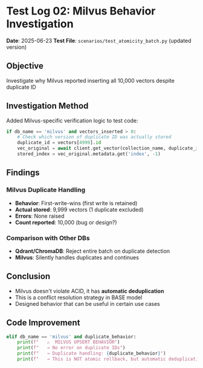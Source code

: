 # Test Log 02: Milvus Behavior Investigation
**Date**: 2025-06-23
**Test File**: `scenarios/test_atomicity_batch.py` (updated version)

## Objective
Investigate why Milvus reported inserting all 10,000 vectors despite duplicate ID

## Investigation Method
Added Milvus-specific verification logic to test code:
```python
if db_name == 'milvus' and vectors_inserted > 0:
    # Check which version of duplicate ID was actually stored
    duplicate_id = vectors[4999].id
    vec_original = await client.get_vector(collection_name, duplicate_id)
    stored_index = vec_original.metadata.get('index', -1)
```

## Findings
### Milvus Duplicate Handling
- **Behavior**: First-write-wins (first write is retained)
- **Actual stored**: 9,999 vectors (1 duplicate excluded)
- **Errors**: None raised
- **Count reported**: 10,000 (bug or design?)

### Comparison with Other DBs
- **Qdrant/ChromaDB**: Reject entire batch on duplicate detection
- **Milvus**: Silently handles duplicates and continues

## Conclusion
- Milvus doesn't violate ACID, it has **automatic deduplication**
- This is a conflict resolution strategy in BASE model
- Designed behavior that can be useful in certain use cases

## Code Improvement
```python
elif db_name == 'milvus' and duplicate_behavior:
    print(f"   ⚠️  MILVUS UPSERT BEHAVIOR")
    print(f"   → No error on duplicate IDs")
    print(f"   → Duplicate handling: {duplicate_behavior}")
    print(f"   → This is NOT atomic rollback, but automatic deduplication")
```